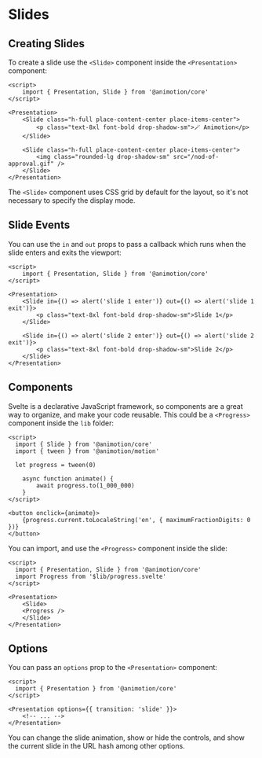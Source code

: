 <script lang="ts">
	import Slides from './slides.svelte'
	import Events from './events.svelte'
	import Components from './components.svelte'
</script>

# Slides

## Creating Slides

To create a slide use the `<Slide>` component inside the `<Presentation>` component:

<Slides />

```svelte
<script>
	import { Presentation, Slide } from '@animotion/core'
</script>

<Presentation>
	<Slide class="h-full place-content-center place-items-center">
		<p class="text-8xl font-bold drop-shadow-sm">🪄 Animotion</p>
	</Slide>
  
	<Slide class="h-full place-content-center place-items-center">
		<img class="rounded-lg drop-shadow-sm" src="/nod-of-approval.gif" />
	</Slide>
</Presentation>
```

The `<Slide>` component uses CSS grid by default for the layout, so it's not necessary to specify the display mode.

## Slide Events

You can use the `in` and `out` props to pass a callback which runs when the slide enters and exits the viewport:

<Events />

```svelte
<script>
	import { Presentation, Slide } from '@animotion/core'
</script>

<Presentation>
	<Slide in={() => alert('slide 1 enter')} out={() => alert('slide 1 exit')}>
		<p class="text-8xl font-bold drop-shadow-sm">Slide 1</p>
	</Slide>

	<Slide in={() => alert('slide 2 enter')} out={() => alert('slide 2 exit')}>
		<p class="text-8xl font-bold drop-shadow-sm">Slide 2</p>
	</Slide>
</Presentation>
```

## Components

Svelte is a declarative JavaScript framework, so components are a great way to organize, and make your code reusable. This could be a `<Progress>` component inside the `lib` folder:

<Components />

```svelte
<script>
  import { Slide } from '@animotion/core'
  import { tween } from '@animotion/motion'

  let progress = tween(0)

	async function animate() {
		await progress.to(1_000_000)
	}  
</script>

<button onclick={animate}>
	{progress.current.toLocaleString('en', { maximumFractionDigits: 0 })}
</button>
```

You can import, and use the `<Progress>` component inside the slide:

```svelte
<script>
  import { Presentation, Slide } from '@animotion/core'
  import Progress from '$lib/progress.svelte'
</script>

<Presentation>
	<Slide>
  	<Progress />
	</Slide>
</Presentation>
```

## Options

You can pass an `options` prop to the `<Presentation>` component:

```svelte
<script>
  import { Presentation } from '@animotion/core'
</script>

<Presentation options={{ transition: 'slide' }}>
	<!-- ... -->
</Presentation>
```

You can change the slide animation, show or hide the controls, and show the current slide in the URL hash among other options.